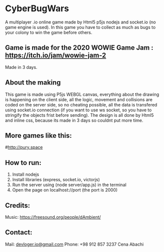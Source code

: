 # CyberBugWars
A multiplayer .io online game made by Html5 p5js nodejs and socket.io (no game engine is used).
In this game you have to collect as much as bugs to your colony to win the game before others.

## Game is made for the 2020 WOWIE Game Jam : https://itch.io/jam/wowie-jam-2
Made in 3 days.

## About the making
This game is made using P5js WEBGL canvas, everything about the drawing is happening on the client side, all the logic, movement and collisions are coded on the server side, so no cheating possible, all the data is transfered using socket.io connection (if you want to use ws socket, so you have to stringify the objects frist before sending).
The design is all done by Html5 and inline css, because its made in 3 days so couldnt put more time.

## More games like this:
#http://pury.space

## How to run:
1) Install nodejs
2) Install libraries (express, socket.io, victorjs)
3) Run the server using (node server/app.js) in the terminal
4) Open the page on localhost://port (the port is 2000)

## Credits:
Music: https://freesound.org/people/dAmbient/

## Contact:
Mail: devloger.io@gmail.com
Phone: +98 912 857 3237
Cena Abachi
